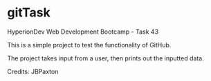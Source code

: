 # gitTask
HyperionDev Web Development Bootcamp - Task 43

This is a simple project to test the functionality of GitHub.

The project takes input from a user, then prints out the inputted data.

Credits: JBPaxton
